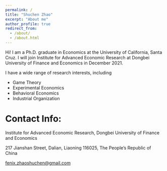```yaml
---
permalink: /
title: "Shuchen Zhao"
excerpt: "About me"
author_profile: true
redirect_from:
  - /about/
  - /about.html
---
```


Hi! I am a Ph.D. graduate in Economics at the University of California, Santa Cruz. I will join Institute for Advanced Economic Research at Dongbei University of Finance and Economics in December 2021.

I have a wide range of research interests, including
* Game Theory
* Experimental Economics
* Behavioral Economics
* Industrial Organization

# Contact Info:
Institute for Advanced Economic Research, Dongbei University of Finance and Economics

217 Jianshan Street, Dalian, Liaoning 116025, The People’s Republic of China

fenix.zhaoshuchen@gmail.com
